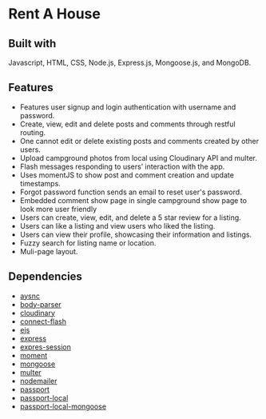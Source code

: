 # Rent A House


## Built with
Javascript, HTML, CSS, Node.js, Express.js, Mongoose.js, and MongoDB.

## Features
* Features user signup and login authentication with username and password. 
* Create, view, edit and delete posts and comments through restful routing. 
* One cannot edit or delete existing posts and comments created by other users.
* Upload campground photos from local using Cloudinary API and multer.
* Flash messages responding to users’ interaction with the app.
* Uses momentJS to show post and comment creation and update timestamps. 
* Forgot password function sends an email to reset user's password.
* Embedded comment show page in single campground show page to look more user friendly
* Users can create, view, edit, and delete a 5 star review for a listing.
* Users can like a listing and view users who liked the listing. 
* Users can view their profile, showcasing their information and listings. 
* Fuzzy search for listing name or location.
* Muli-page layout. 

## Dependencies
* [aysnc](https://www.npmjs.com/package/async)
* [body-parser](https://www.npmjs.com/package/body-parser)
* [cloudinary](https://cloudinary.com/)
* [connect-flash](https://github.com/jaredhanson/connect-flash)
* [ejs](https://ejs.co/)
* [express](https://expressjs.com/)
* [expres-session](https://www.npmjs.com/package/express-session)
* [moment](https://momentjs.com/)
* [mongoose](https://mongoosejs.com/)
* [multer](https://www.npmjs.com/package/multer)
* [nodemailer](https://nodemailer.com/about/)
* [passport](http://www.passportjs.org/)
* [passport-local](http://www.passportjs.org/packages/passport-local/)
* [passport-local-mongoose](https://github.com/saintedlama/passport-local-mongoose)
